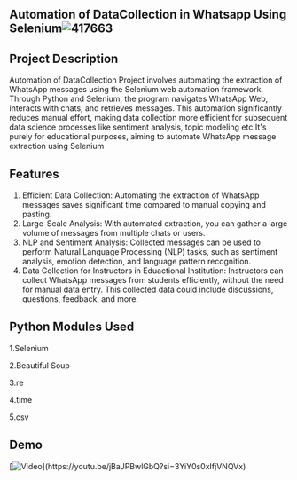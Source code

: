 ## Automation of DataCollection in Whatsapp  Using Selenium![417663](https://github.com/Nkalyankumar/Automating-Whatsapp-DataCollection/assets/102470230/cc336ac2-8bd4-48c4-aeb3-8a8bcc21d967)
## Project Description
 Automation of DataCollection Project involves automating the extraction of WhatsApp messages using the Selenium web automation framework. Through Python and Selenium, the program navigates WhatsApp Web, interacts with chats, and retrieves messages. This automation significantly reduces manual effort, making data collection more efficient for subsequent data science processes like sentiment analysis, topic modeling etc.It's purely for educational purposes, aiming to automate WhatsApp message extraction using Selenium

 ## Features
1. Efficient Data Collection: Automating the extraction of WhatsApp messages saves significant time compared to manual copying and pasting.
2. Large-Scale Analysis: With automated extraction, you can gather a large volume of messages from multiple chats or users.
3. NLP and Sentiment Analysis: Collected messages can be used to perform Natural Language Processing (NLP) tasks, such as sentiment analysis, emotion detection, and language pattern recognition.
4. Data Collection for Instructors in Eduactional Institution: Instructors can collect WhatsApp messages from students efficiently, without the need for manual data entry. This collected data could include discussions, questions, feedback, and more.
## Python Modules Used
1.Selenium

2.Beautiful Soup

3.re

4.time

5.csv




## Demo
[![Video]([https://img.youtube.com/vi/jXnoFqcAkQA/maxresdefault.jpg](https://github.com/Nkalyankumar/Automating-Whatsapp-DataCollection/assets/102470230/4c67166a-cb42-45fd-a5d1-59e5a14b74aa)https://github.com/Nkalyankumar/Automating-Whatsapp-DataCollection/assets/102470230/4c67166a-cb42-45fd-a5d1-59e5a14b74aa)](https://youtu.be/jBaJPBwlGbQ?si=3YiY0s0xIfjVNQVx)
